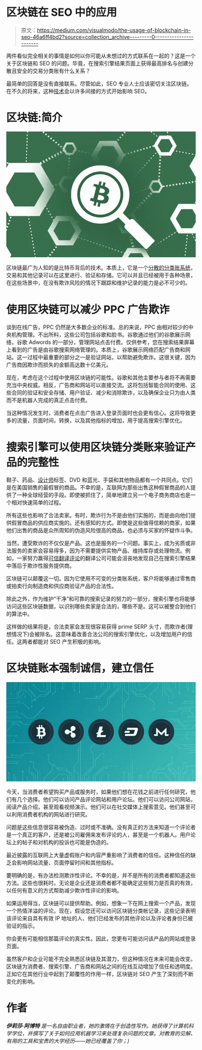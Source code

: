 # 区块链在 SEO 中的应用

> 原文：<https://medium.com/visualmodo/the-usage-of-blockchain-in-seo-46a6ff4bd2?source=collection_archive---------0----------------------->

两件看似完全相关的事情是如何以你可能从未想过的方式联系在一起的？这是一个关于区块链和 SEO 的问题。毕竟，在搜索引擎结果页面上获得最高排名与创建分散且安全的交易分类账有什么关系？

最简单的回答是没有直接联系。尽管如此，SEO 专业人士应该密切关注区块链。在不久的将来，这种[技术](https://visualmodo.com/)会以许多间接的方式开始影响 SEO。

# 区块链:简介

![](img/2262c01c3d7dc3979cd3b5d79bafd349.png)

区块链最广为人知的是比特币背后的技术。本质上，它是一个[分散的分类账系统](https://en.wikipedia.org/wiki/Blockchain)，交易和其他记录可以在这里进行、验证和存储。它可以并且已经被用于各种场景，在这些场景中，在没有欺诈风险的情况下跟踪和维护记录的能力是必不可少的。

# 使用区块链可以减少 PPC 广告欺诈

谈到在线广告，PPC 仍然是大多数企业的标准。总的来说，PPC 由相对较少的中央机构管理。不出所料，这些公司包括谷歌和脸书。谷歌通过他们的谷歌展示网络，谷歌 Adwords 的一部分，管理网站点击付费。仅供参考，您在搜索结果屏幕上看到的广告是由谷歌搜索网络管理的。本质上，谷歌展示网络匹配广告商和网站。这一过程中最重要的部分之一是验证网站，以帮助避免欺诈。这很关键，因为广告商因欺诈而损失的金额高达数十亿美元。

现在，考虑在这个过程中使用区块链的可能性。谷歌和其他主要参与者将不再需要充当中央权威。相反，广告商和网站可以直接交流。这将包括智能合同的使用、这些合同的验证和安全存储、用户验证、减少和消除欺诈，以及确保企业只为由人类而不是机器人完成的真正点击付费。

当这种情况发生时，消费者在点击广告进入登录页面时也会更有信心。这将导致更多的流量，页面时间，转换，以及其他指标的增加，用于提高搜索引擎优化。

# 搜索引擎可以使用区块链分类账来验证产品的完整性

鞋子、药品、[设计师](https://visualmodo.com/blog/)标签、DVD 和蓝光、手袋和其他物品都有一个共同点。它们是在美国销售的最假冒的商品。不幸的是，互联网为那些出售这种假冒商品的人提供了一种全球经营的手段。即使被抓住了，简单地建立另一个电子商务商店也是一个相对快速简单的过程。

所有这些也影响了合法卖家。有时，欺诈行为不是由他们实施的，而是由向他们提供假冒商品的供应商实施的。还有感知的方式。即使是这些值得信赖的商家，如果他们出售的商品是众所周知的伪造风险很高的商品，也必须与买家的怀疑作斗争。

当然，遭受欺诈的不仅仅是产品。这也是服务的一个问题。事实上，成为劣质或非法服务的卖家会容易得多，因为不需要提供实物产品、维持库存或处理物流。例如，一家努力赢得[可信翻译评论](https://pickwriters.com/top-10-translation-services)的翻译公司可能会沮丧地发现自己在搜索引擎结果中落后于欺诈性服务提供商。

区块链可以颠覆这一切。因为它使用不可变的分类账系统，客户将能够通过零售商或拍卖行向制造商和供应商验证产品的合法性。

除此之外，作为维护“干净”和可靠的搜索记录的努力的一部分，搜索引擎也将能够访问这些区块链数据，以识别哪些卖家是合法的，哪些不是。这可以被整合到他们的算法中。

这样做的结果将是，合法卖家会发现很容易获得 prime SERP 头寸，而欺诈者(理想情况下)会被除名。这意味着改善合法公司的搜索引擎优化，以及增加用户的信任。这两者都能对 SEO 产生积极的影响。

# 区块链账本强制诚信，建立信任

![](img/2c936569d994b7537ef648dfb9901508.png)

今天，当消费者希望购买产品或服务时，如果他们想在花钱之前进行任何研究，他们有几个选择。他们可以访问产品评论网站和用户论坛。他们可以访问公司网站，阅读产品介绍，甚至观看视频演示。他们可以在社交媒体上搜索意见。他们甚至可以利用消费者机构的网站进行研究。

问题是这些信息很容易被伪造、过时或不准确。没有真正的方法来知道一个评论者是一个真正的客户，还是被公司雇佣来发布评论的人，甚至是一个机器人。用户论坛上的帖子和对机构的投诉也可能是伪造的。

最近披露的互联网上大量虚假账户和内容严重影响了消费者的信任。这种信任的缺乏会影响网站流量、页面停留时间和其他指标。

要明确的是，有办法检测欺诈性评论。不幸的是，并不是所有的消费者都知道这些方法。这些也很耗时。无论是企业还是消费者都不能确定这些努力是否真的有效，以任何有意义的方式帮助减少欺诈性评论的影响。

如果运用得当，区块链可以提供帮助。例如，想象一下在网上搜索一个产品，发现一个热情洋溢的评论。现在，假设您还可以访问区块链分类帐记录，这些记录表明该评论来自具有有效 IP 地址的人、他们已经发布的其他评论以及评论者身份已被验证的指示。

你会更有可能相信那篇评论的真实性。因此，您更有可能访问该产品的网站或登录页面。

虽然客户和企业可能不完全熟悉区块链及其潜力，但这种情况在未来可能会改变。区块链为消费者、搜索引擎、广告商和网站之间的在线互动增加了信任和透明度。正如它在其他行业中起到了颠覆性的作用一样，区块链对 SEO 产生了深刻而不断变化的影响。

# 作者

***伊莉莎·阿博特*** *是一名自由职业者，她的激情在于创造性写作。她获得了计算机科学学位，并撰写了关于如何应用机器学习来处理复杂问题的文章。对教育的见解、有用的工具和宝贵的大学经历——她已经覆盖了你；)*